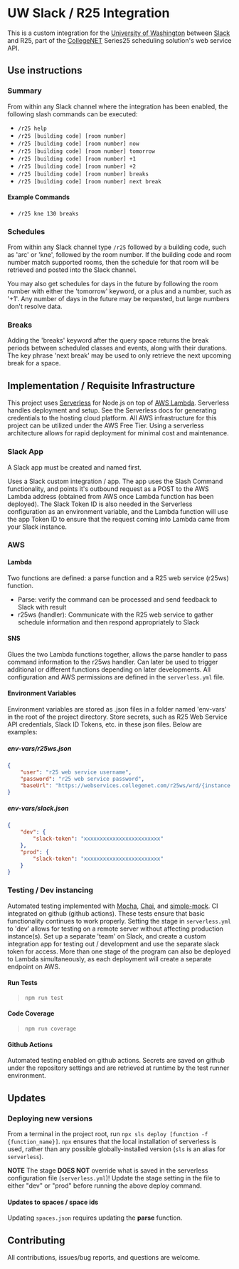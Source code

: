 # UW Slack / R25 Integration

This is a custom integration for the [University of Washington](https://www.washington.edu/) between [Slack](https://slack.com/) and R25, part of the [CollegeNET](https://corp.collegenet.com/products/scheduling/scheduling.html) Series25 scheduling solution's web service API.

## Use instructions

### Summary

From within any Slack channel where the integration has been enabled, the following slash commands can be executed:

- `/r25 help`
- `/r25 [building code] [room number]`
- `/r25 [building code] [room number] now`
- `/r25 [building code] [room number] tomorrow`
- `/r25 [building code] [room number] +1`
- `/r25 [building code] [room number] +2`
- `/r25 [building code] [room number] breaks`
- `/r25 [building code] [room number] next break`

#### Example Commands

- `/r25 kne 130 breaks`

### Schedules

From within any Slack channel type `/r25` followed by a building code, such as 'arc' or 'kne', followed by the room number. If the building code and room number match supported rooms, then the schedule for that room will be retrieved and posted into the Slack channel.

You may also get schedules for days in the future by following the room number with either the 'tomorrow' keyword, or a plus and a number, such as '+1'. Any number of days in the future may be requested, but large numbers don't resolve data.

### Breaks

Adding the 'breaks' keyword after the query space returns the break periods between scheduled classes and events, along with their durations. The key phrase 'next break' may be used to only retrieve the next upcoming break for a space.

## Implementation / Requisite Infrastructure

This project uses [Serverless](https://serverless.com/) for Node.js on top of [AWS Lambda](https://aws.amazon.com/lambda/). Serverless handles deployment and setup. See the Serverless docs for generating credentials to the hosting cloud platform. All AWS infrastructure for this project can be utilized under the AWS Free Tier. Using a serverless architecture allows for rapid deployment for minimal cost and maintenance.

### Slack App

A Slack app must be created and named first.

Uses a Slack custom integration / app. The app uses the Slash Command functionality, and points it's outbound request as a POST to the AWS Lambda address (obtained from AWS once Lambda function has been deployed). The Slack Token ID is also needed in the Serverless configuration as an environment variable, and the Lambda function will use the app Token ID to ensure that the request coming into Lambda came from your Slack instance.

### AWS

#### Lambda

Two functions are defined: a parse function and a R25 web service (r25ws) function.

- Parse: verify the command can be processed and send feedback to Slack with result
- r25ws (handler): Communicate with the R25 web service to gather schedule information and then respond appropriately to Slack

#### SNS

Glues the two Lambda functions together, allows the parse handler to pass command information to the r25ws handler. Can later be used to trigger additional or different functions depending on later developments. All configuration and AWS permissions are defined in the `serverless.yml` file.

#### Environment Variables

Environment variables are stored as .json files in a folder named 'env-vars' in the root of the project directory. Store secrets, such as R25 Web Service API credentials, Slack ID Tokens, etc. in these json files. Below are examples:

##### env-vars/r25ws.json

```json
{
    "user": "r25 web service username",
    "password": "r25 web service password",
    "baseUrl": "https://webservices.collegenet.com/r25ws/wrd/{instance name}/run/"
}
```

##### env-vars/slack.json

```json
{
    "dev": {
        "slack-token": "xxxxxxxxxxxxxxxxxxxxxxxx"
    },
    "prod": {
        "slack-token": "xxxxxxxxxxxxxxxxxxxxxxxx"
    }
}
```

### Testing / Dev instancing

Automated testing implemented with [Mocha](https://mochajs.org/), [Chai](http://www.chaijs.com/), and [simple-mock](https://github.com/jupiter/simple-mock). CI integrated on github (github actions). These tests ensure that basic functionality continues to work properly. Setting the stage in `serverless.yml` to 'dev' allows for testing on a remote server without affecting production instance(s). Set up a separate 'team' on Slack, and create a custom integration app for testing out / development and use the separate slack token for access. More than one stage of the program can also be deployed to Lambda simultaneously, as each deployment will create a separate endpoint on AWS.

#### Run Tests

> `npm run test`

#### Code Coverage

> `npm run coverage`

#### Github Actions

Automated testing enabled on github actions. Secrets are saved on github under the repository settings and are retrieved at runtime by the test runner environment.

## Updates

### Deploying new versions

From a terminal in the project root, run `npx sls deploy [function -f {function_name}]`. `npx` ensures that the local installation of serverless is used, rather than any possible globally-installed version (`sls` is an alias for `serverless`).

**NOTE** The stage **DOES NOT** override what is saved in the serverless configuration file (`serverless.yml`)! Update the stage setting in the file to either "dev" or "prod" before running the above deploy command.

#### Updates to spaces / space ids

Updating `spaces.json` requires updating the **parse** function.

## Contributing

All contributions, issues/bug reports, and questions are welcome.
